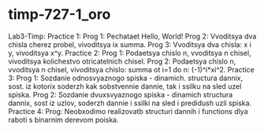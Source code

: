 # timp-727-1_oro
Lab3-Timp:
	Practice 1:
		Prog 1: Pechataet Hello, World!
		Prog 2: Vvoditsya dva chisla cherez probel, vivoditsya ix summa.
		Prog 3: Vvoditsya dva chisla: x i y, vivoditsya x^y.
	Practice 2:
		Prog 1: Podaetsya chislo n, vvoditsya n chisel, vivoditsya kolichestvo otricatelnich chisel.
		Prog 2: Podaetsya chislo n, vvoditsya n chisel, vivoditsya chislo: summa ot i=1 do n: (-1)^i*xi^2.
	Practice 3:
		Prog 1: Sozdanie odnosvyaznogo spiska - dinamich. structura dannix, sost. iz kotorix soderzh kak sobstvennie dannie, tak i ssilku na sled uzel spiska.
		Prog 2: Sozdanie dvuxsvyaznogo spiska - dinamich structura dannix, sost iz uzlov, soderzh dannie i ssilki na sled i predidush uzli spiska.
        Practice 4:
                Prog: Neobxodimo realizovatb structuri dannih i functions dlya raboti s binarnim derevom poiska.

